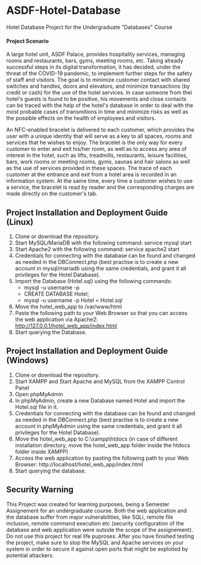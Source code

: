 # ASDF-Hotel-Database
Hotel Database Project for the Undergraduate "Databases" Course


#### Project Scenario

A large hotel unit, ASDF Palace, provides hospitality services, managing rooms and restaurants, bars, gyms, meeting rooms, etc. Taking already successful steps in its digital transformation, it has decided, under the threat of the COVID-19 pandemic, to implement further steps for the safety of staff and visitors. The goal is to minimize customer contact with shared switches and handles, doors and elevators, and minimize transactions (by credit or cash) for the use of the hotel services. In case someone from thei hotel's guests is found to be positive, his movements and close contacts can be traced with the help of the hotel's database in order to deal with the most probable cases of transmitions in time and minimize risks as well as the possible effects on the health of employees and visitors.

An NFC-enabled bracelet is delivered to each customer, which provides the user with a unique identity that will serve as a key to all spaces, rooms and services that he wishes to enjoy. The bracelet is the only way for every customer to enter and exit his/her room, as well as to access any area of interest in the hotel, such as lifts, treadmills, restaurants, leisure facilities, bars, work rooms or meeting rooms, gyms, saunas and hair salons as well as the use of services provided in these spaces. The trace of each customer at the entrance and exit from a hotel area is recorded in an information system. At the same time, every time a customer wishes to use a service, the bracelet is read by reader and the corresponding charges are made directly on the customer's tab.


## Project Installation and Deployment Guide (Linux)

1) Clone or download the repository.
2) Start MySQL/MariaDB with the following command: service mysql start
3) Start Apache2 with the following command: service apache2 start
4) Credentials for connecting with the database can be found and changed as needed in the DBConnect.php (best practise is to create a new account in mysql/mariadb using the same credentials, and grant it all privileges for the Hotel Database).
5) Import the Database (Hotel.sql) using the following commands:
     * mysql -u username -p
     * CREATE DATABASE Hotel;
     * mysql -u username -p Hotel < Hotel.sql
3) Move the hotel_web_app to /var/www/html
4) Paste the following path to your Web Browser so that you can access the web application via Apache2: http://127.0.0.1/hotel_web_app/index.html
5) Start querying the Database.


## Project Installation and Deployment Guide (Windows)

1) Clone or download the repository.
2) Start XAMPP and Start Apache and MySQL from the XAMPP Control Panel
3) Open phpMyAdmin
4) In phpMyAdmin, create a new Database named Hotel and import the Hotel.sql file in it. 
5) Credentials for connecting with the database can be found and changed as needed in the DBConnect.php (best practise is to create a new account in phpMyAdmin using the same credentials, and grant it all privileges for the Hotel Database).
6) Move the hotel_web_app to C:\xampp\htdocs (in case of different installation directory, move the hotel_web_app folder inside the htdocs folder inside XAMPP)
7) Access the web application by pasting the following path to your Web Browser: http://localhost/hotel_web_app/index.html
8) Start querying the database.

## Security Warning

This Project was created for learning purposes, being a Semester Assignement for an undergraduate course. Both the web application and the database suffer from major vulnerabilities, like SQLi, remote file inclusion, remote command execution etc (security configuration of the database and web application were outside the scope of the assignement). Do not use this project for real life puproses. After you have finished testing the project, make sure to stop the MySQL and Apache services on your system in order to secure it against open ports that might be exploited by potential attackers.
